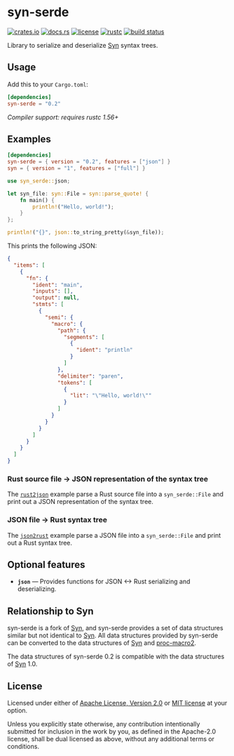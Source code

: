 # syn-serde

[![crates.io](https://img.shields.io/crates/v/syn-serde?style=flat-square&logo=rust)](https://crates.io/crates/syn-serde)
[![docs.rs](https://img.shields.io/badge/docs.rs-syn--serde-blue?style=flat-square&logo=docs.rs)](https://docs.rs/syn-serde)
[![license](https://img.shields.io/badge/license-Apache--2.0_OR_MIT-blue?style=flat-square)](#license)
[![rustc](https://img.shields.io/badge/rustc-1.56+-blue?style=flat-square&logo=rust)](https://www.rust-lang.org)
[![build status](https://img.shields.io/github/actions/workflow/status/taiki-e/syn-serde/ci.yml?branch=main&style=flat-square&logo=github)](https://github.com/taiki-e/syn-serde/actions)

Library to serialize and deserialize [Syn] syntax trees.

## Usage

Add this to your `Cargo.toml`:

```toml
[dependencies]
syn-serde = "0.2"
```

*Compiler support: requires rustc 1.56+*

## Examples

```toml
[dependencies]
syn-serde = { version = "0.2", features = ["json"] }
syn = { version = "1", features = ["full"] }
```

```rust
use syn_serde::json;

let syn_file: syn::File = syn::parse_quote! {
    fn main() {
        println!("Hello, world!");
    }
};

println!("{}", json::to_string_pretty(&syn_file));
```

This prints the following JSON:

```json
{
  "items": [
    {
      "fn": {
        "ident": "main",
        "inputs": [],
        "output": null,
        "stmts": [
          {
            "semi": {
              "macro": {
                "path": {
                  "segments": [
                    {
                      "ident": "println"
                    }
                  ]
                },
                "delimiter": "paren",
                "tokens": [
                  {
                    "lit": "\"Hello, world!\""
                  }
                ]
              }
            }
          }
        ]
      }
    }
  ]
}
```

### Rust source file -> JSON representation of the syntax tree

The [`rust2json`] example parse a Rust source file into a `syn_serde::File`
and print out a JSON representation of the syntax tree.

### JSON file -> Rust syntax tree

The [`json2rust`] example parse a JSON file into a `syn_serde::File` and
print out a Rust syntax tree.

## Optional features

- **`json`** — Provides functions for JSON <-> Rust serializing and
  deserializing.

## Relationship to Syn

syn-serde is a fork of [Syn], and syn-serde provides a set of data structures
similar but not identical to [Syn]. All data structures provided by syn-serde
can be converted to the data structures of [Syn] and [proc-macro2].

The data structures of syn-serde 0.2 is compatible with the data structures of
[Syn] 1.0.

[Syn]: https://github.com/dtolnay/syn
[proc-macro2]: https://github.com/alexcrichton/proc-macro2
[`rust2json`]: https://github.com/taiki-e/syn-serde/tree/HEAD/examples/rust2json
[`json2rust`]: https://github.com/taiki-e/syn-serde/tree/HEAD/examples/json2rust

## License

Licensed under either of [Apache License, Version 2.0](LICENSE-APACHE) or
[MIT license](LICENSE-MIT) at your option.

Unless you explicitly state otherwise, any contribution intentionally submitted
for inclusion in the work by you, as defined in the Apache-2.0 license, shall
be dual licensed as above, without any additional terms or conditions.
